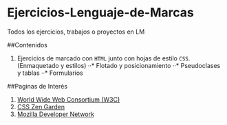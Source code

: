 # Ejercicios-Lenguaje-de-Marcas
Todos los ejercicios, trabajos o proyectos en LM

##Contenidos
1. Ejercicios de marcado con `HTML` junto con hojas de estilo `CSS`. (Enmaquetado y estilos)
  ··* Flotado y posicionamiento
  ··* Pseudoclases y tablas
  ··* Formularios

##Paginas de Interés
1. [World Wide Web Consortium (W3C)][1]
2. [CSS Zen Garden][2]
3. [Mozilla Developer Network][3]


[1]: http://www.w3c.es/
[2]: http://csszengarden.com/
[3]: https://developer.mozilla.org/es/


